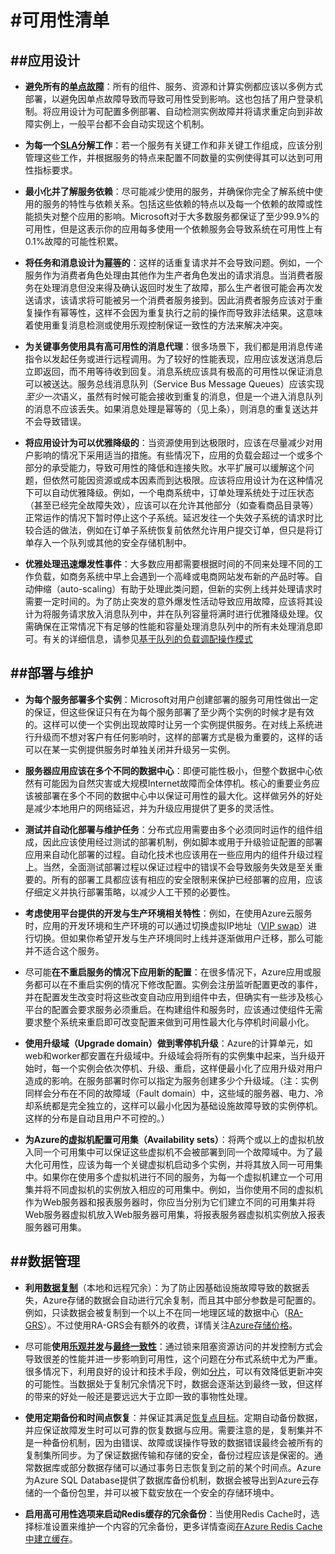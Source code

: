 #可用性清单
===

##应用设计
---

* **避免所有的[单点故障](https://en.wikipedia.org/wiki/Single_point_of_failure)**：所有的组件、服务、资源和计算实例都应该以多例方式部署，以避免因单点故障导致而导致可用性受到影响。这也包括了用户登录机制。将应用设计为可配置多例部署、自动检测实例故障并将请求重定向到非故障实例上，一般平台都不会自动实现这个机制。

* **为每一个[SLA](https://en.wikipedia.org/wiki/End-user_license_agreement)分解工作**：若一个服务有关键工作和非关键工作组成，应该分别管理这些工作，并根据服务的特点来配置不同数量的实例使得其可以达到可用性指标要求。

* **最小化并了解服务依赖**：尽可能减少使用的服务，并确保你完全了解系统中使用的服务的特性与依赖关系。包括这些依赖的特点以及每一个依赖的故障或性能损失对整个应用的影响。Microsoft对于大多数服务都保证了至少99.9%的可用性，但是这表示你的应用每多使用一个依赖服务会导致系统在可用性上有0.1%故障的可能性积累。

* **将任务和消息设计为[幂等](https://en.wikipedia.org/wiki/Idempotence)的**：这样的话重复请求并不会导致问题。例如，一个服务作为消费者角色处理由其他作为生产者角色发出的请求消息。当消费者服务在处理消息但没来得及确认返回时发生了故障，那么生产者很可能会再次发送请求，该请求将可能被另一个消费者服务接到。因此消费者服务应该对于重复操作有幂等性，这样不会因为重复执行之前的操作而导致非法结果。这意味着使用重复消息检测或使用乐观控制保证一致性的方法来解决冲突。

* **为关键事务使用具有高可用性的消息代理**：很多场景下，我们都是用消息传递指令以发起任务或进行远程调用。为了较好的性能表现，应用应该发送消息后立即返回，而不用等待收到回复。消息系统应该具有极高的可用性以保证消息可以被送达。服务总线消息队列（Service Bus Message Queues）应该实现*至少一次*语义，虽然有时候可能会接收到重复的消息，但是一个进入消息队列的消息不应该丢失。如果消息处理是幂等的（见上条），则消息的重复送达并不会导致错误。

* **将应用设计为可以优雅降级的**：当资源使用到达极限时，应该在尽量减少对用户影响的情况下采用适当的措施。有些情况下，应用的负载会超过一个或多个部分的承受能力，导致可用性的降低和连接失败。水平扩展可以缓解这个问题，但依然可能因资源或成本因素而到达极限。应该将应用设计为在这种情况下可以自动优雅降级。例如，一个电商系统中，订单处理系统处于过压状态（甚至已经完全故障失效），应该可以在允许其他部分（如查看商品目录等）正常运作的情况下暂时停止这个子系统。延迟发往一个失效子系统的请求时比较合适的做法，例如在订单子系统恢复前依然允许用户提交订单，但只是将订单存入一个队列或其他的安全存储机制中。

* **优雅处理迅速爆发性事件**：大多数应用都需要根据时间的不同来处理不同的工作负载，如商务系统中早上会遇到一个高峰或电商网站发布新的产品时等。自动伸缩（auto-scaling）有助于处理此类问题，但新的实例上线并处理请求时需要一定时间的。为了防止突发的意外爆发性活动导致应用故障，应该将其设计为将服务请求放入消息队列中，并在队列容量将满时进行优雅降级处理。仅需确保在正常情况下有足够的性能和容量处理消息队列中的所有未处理消息即可。有关的详细信息，请参见[基于队列的负载调配操作模式]()

##部署与维护
---

* **为每个服务部署多个实例**：Microsoft对用户创建部署的服务可用性做出一定的保证，但这些保证只有在为每个服务部署了至少两个实例的时候才是有效的。这样可以使一个实例出现故障时让另一个实例提供服务。在对线上系统进行升级而不想对客户有任何影响时，这样的部署方式是极为重要的，这样的话可以在某一实例提供服务时单独关闭并升级另一实例。

* **服务器应用应该在多个不同的数据中心**：即便可能性极小，但整个数据中心依然有可能因为自然灾害或大规模Internet故障而全体停机。核心的重要业务应该被部署在多个不同的数据中心中以保证可用性的最大化。这样做另外的好处是减少本地用户的网络延迟，并为升级应用提供了更多的灵活性。

* **测试并自动化部署与维护任务**：分布式应用需要由多个必须同时运作的组件组成，因此应该使用经过测试的部署机制，例如脚本或用于升级验证配置的部署应用来自动化部署的过程。自动化技术也应该用在一些应用内的组件升级过程上。当然，全面测试部署过程以保证过程中的错误不会导致服务失效是至关重要的。所有的部署工具都应该有相应的安全限制来保护已经部署的应用，应该仔细定义并执行部署策略，以减少人工干预的必要性。

* **考虑使用平台提供的开发与生产环境相关特性**：例如，在使用Azure云服务时，应用的开发环境和生产环境的可以通过切换虚拟IP地址（[VIP swap]()）进行切换。但如果你希望开发与生产环境同时上线并逐渐做用户迁移，那么可能并不适合这个服务。

* 尽可能**在不重启服务的情况下应用新的配置**：在很多情况下，Azure应用或服务都可以在不重启实例的情况下修改配置。实例会注册监听配置更改的事件，并在配置发生改变时将这些改变自动应用到组件中去，但确实有一些涉及核心平台的配置会要求服务必须重启。在构建组件和服务时，应该通过使组件无需要求整个系统来重启即可改变配置来做到可用性最大化与停机时间最小化。

* **使用升级域（Upgrade domain）做到零停机升级**：Azure的计算单元，如web和worker都安置在升级域中。升级域会将所有的实例集中起来，当升级开始时，每一个实例会依次停机、升级、重启，这样便最小化了应用升级对用户造成的影响。在服务部署时你可以指定为服务创建多少个升级域。（注：实例同样会分布在不同的故障域（Fault domain）中，这些域的服务器、电力、冷却系统都是完全独立的，这样可以最小化因为基础设施故障导致的实例停机。这样的分布是自动且用户不可控的。）

* **为Azure的虚拟机配置可用集（Availability sets）**：将两个或以上的虚拟机放入同一个可用集中可以保证这些虚拟机不会被部署到同一个故障域中。为了最大化可用性，应该为每一个关键虚拟机启动多个实例，并将其放入同一可用集中。如果你在使用多个虚拟机进行不同的服务，为每一个虚拟机建立一个可用集并将不同虚拟机的实例放入相应的可用集中。例如，当你使用不同的虚拟机作为Web服务器和报表服务器时，你应当分别为它们建立不同的可用集并将Web服务器虚拟机放入Web服务器可用集，将报表服务器虚拟机实例放入报表服务器可用集。

##数据管理
---

* **利用[数据复制](https://en.wikipedia.org/wiki/Replication_(computing))**（本地和远程冗余）：为了防止因基础设施故障导致的数据丢失，Azure存储的数据会自动进行冗余复制，而且其中部分参数是可配置的。例如，只读数据会被复制到一个以上不在同一地理区域的数据中心（[RA-GRS]()）。不过使用RA-GRS会有额外的收费，详情关注[Azure存储价格]()。

* 尽可能**使用[乐观并发](https://en.wikipedia.org/wiki/Optimistic_concurrency_control)与[最终一致性](https://en.wikipedia.org/wiki/Eventual_consistency)**：通过锁来阻塞资源访问的并发控制方式会导致很差的性能并进一步影响到可用性，这个问题在分布式系统中尤为严重。很多情况下，利用良好的设计和技术手段，例如[分片](https://en.wikipedia.org/wiki/Partition_(database))，可以有效降低更新冲突的可能性。当数据处于复制冗余情况下时，数据会逐渐达到最终一致，但这样的带来的好处一般还是要远远大于立即一致的事物性处理。

* **使用定期备份和时间点恢复**：并保证其满足[恢复点目标](https://en.wikipedia.org/wiki/Recovery_point_objective)。定期自动备份数据，并应保证故障发生时可以可靠的恢复数据与应用。需要注意的是，复制集并不是一种备份机制，因为由错误、故障或误操作导致的数据错误最终会被所有的复制集所同步。为了保证数据传输和存储的安全，备份过程应该是保密的。通常数据库或部分数据存储可以通过事务日志恢复到之前的某个时间点。Azure为Azure SQL Database提供了数据库备份机制，数据会被导出到Azure云存储的一个备份包里，并可以被下载安放在一个安全的存储环境中。

* **启用高可用性选项来启动Redis缓存的冗余备份**：当使用Redis Cache时，选择标准设置来维护一个内容的冗余备份，更多详情查阅[在Azure Redis Cache中建立缓存]()。


